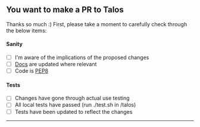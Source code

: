 ## You want to make a PR to Talos

Thanks so much :) First, please take a moment to carefully check through
the below items:

#### Sanity

- [ ] I'm aware of the implications of the proposed changes
- [ ] [Docs](https://autonomio.github.io/talos) are updated where relevant
- [ ] Code is [PEP8](https://www.python.org/dev/peps/pep-0008/)

#### Tests

- [ ] Changes have gone through actual use testing
- [ ] All local tests have passed (run ./test.sh in /talos)
- [ ] Tests have been updated to reflect the changes

<hr>
